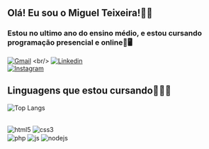 

## Olá! Eu sou o Miguel Teixeira!✌🏿
### Estou no ultimo ano do ensino médio, e estou cursando programação presencial e online📒🖥️

[![Gmail](https://img.shields.io/badge/Gmail-D14836?style=for-the-badge&logo=gmail&logoColor=white)]([https://mail.google.com/mail/u/0/?tab=rm&ogbl#inbox?compose=CllgCKCGlsnDwhdQqbgqgSHWVgghvbdqLjrCmnCZSQhHMgHTGMGLrnQkFfrrNqbXWZwhJRMFRkLbr](https://criarmeulink.com.br/u/1708375191)) <br/>
[![Linkedin](https://img.shields.io/badge/LinkedIn-0077B5?style=for-the-badge&logo=linkedin&logoColor=white)](https://www.linkedin.com/in/miguel-franco-708988295/)<br/>
[![Instagram](https://img.shields.io/badge/Instagram-E4405F?style=for-the-badge&logo=instagram&logoColor=white)](https://www.instagram.com/m.teixeiraa07/)

## Linguagens que estou cursando🧑🏽‍💻

![Top Langs](https://github-readme-stats.vercel.app/api/top-langs/?username=Miguel170307&show_icons=true&theme=dracula)

<div style="display: inline_block"> <br/>
    <img align="center" alt="html5" src="https://img.shields.io/badge/HTML5-E34F26?style=for-the-badge&logo=html5&logoColor=white">
    <img align="center" alt="css3" src="https://img.shields.io/badge/CSS3-1572B6?style=for-the-badge&logo=css3&logoColor=white"><br/>
<img align="center" alt="php" src="https://img.shields.io/badge/PHP-777BB4?style=for-the-badge&logo=php&logoColor=white">   
<img align="center" alt="js" src="https://img.shields.io/badge/JavaScript-F7DF1E?style=for-the-badge&logo=javascript&logoColor=black">
<img align="center" alt="nodejs" src="https://img.shields.io/badge/Node.js-43853D?style=for-the-badge&logo=node.js&logoColor=white">
</div>













